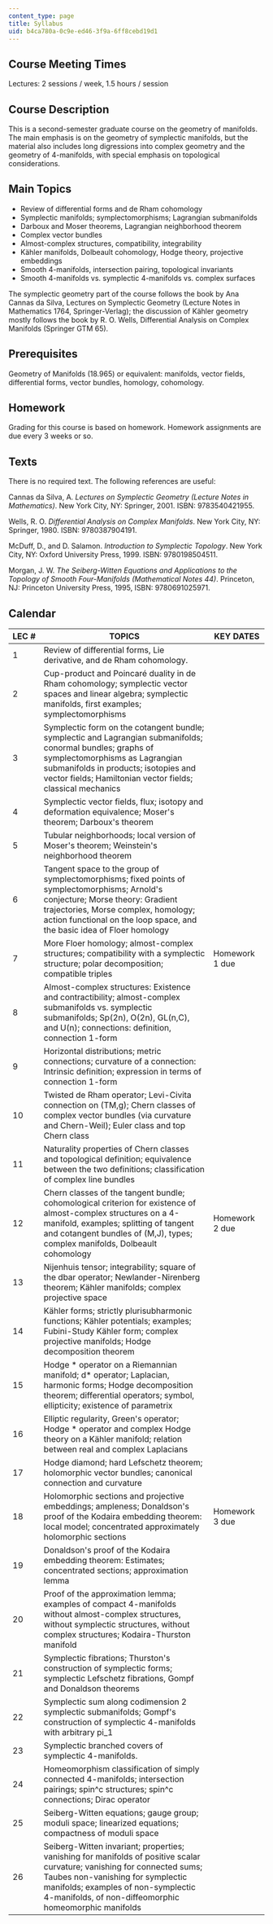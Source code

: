 ```yaml
---
content_type: page
title: Syllabus
uid: b4ca780a-0c9e-ed46-3f9a-6ff8cebd19d1
---
```


Course Meeting Times
--------------------

Lectures: 2 sessions / week, 1.5 hours / session

Course Description
------------------

This is a second-semester graduate course on the geometry of manifolds. The main emphasis is on the geometry of symplectic manifolds, but the material also includes long digressions into complex geometry and the geometry of 4-manifolds, with special emphasis on topological considerations.

Main Topics
-----------

*   Review of differential forms and de Rham cohomology
*   Symplectic manifolds; symplectomorphisms; Lagrangian submanifolds
*   Darboux and Moser theorems, Lagrangian neighborhood theorem
*   Complex vector bundles
*   Almost-complex structures, compatibility, integrability
*   Kähler manifolds, Dolbeault cohomology, Hodge theory, projective embeddings
*   Smooth 4-manifolds, intersection pairing, topological invariants
*   Smooth 4-manifolds vs. symplectic 4-manifolds vs. complex surfaces

The symplectic geometry part of the course follows the book by Ana Cannas da Silva, Lectures on Symplectic Geometry (Lecture Notes in Mathematics 1764, Springer-Verlag); the discussion of Kähler geometry mostly follows the book by R. O. Wells, Differential Analysis on Complex Manifolds (Springer GTM 65).

Prerequisites
-------------

Geometry of Manifolds (18.965) or equivalent: manifolds, vector fields, differential forms, vector bundles, homology, cohomology.

Homework
--------

Grading for this course is based on homework. Homework assignments are due every 3 weeks or so.

Texts
-----

There is no required text. The following references are useful:

Cannas da Silva, A. _Lectures on Symplectic Geometry (Lecture Notes in Mathematics)_. New York City, NY: Springer, 2001. ISBN: 9783540421955.

Wells, R. O. _Differential Analysis on Complex Manifolds_. New York City, NY: Springer, 1980. ISBN: 9780387904191.

McDuff, D., and D. Salamon. _Introduction to Symplectic Topology_. New York City, NY: Oxford University Press, 1999. ISBN: 9780198504511.

Morgan, J. W. _The Seiberg-Witten Equations and Applications to the Topology of Smooth Four-Manifolds (Mathematical Notes 44)_. Princeton, NJ: Princeton University Press, 1995, ISBN: 9780691025971.

Calendar
--------

| LEC # | TOPICS | KEY DATES |
| --- | --- | --- |
| 1 | Review of differential forms, Lie derivative, and de Rham cohomology. | &nbsp; |
| 2 | Cup-product and Poincaré duality in de Rham cohomology; symplectic vector spaces and linear algebra; symplectic manifolds, first examples; symplectomorphisms | &nbsp; |
| 3 | Symplectic form on the cotangent bundle; symplectic and Lagrangian submanifolds; conormal bundles; graphs of symplectomorphisms as Lagrangian submanifolds in products; isotopies and vector fields; Hamiltonian vector fields; classical mechanics | &nbsp; |
| 4 | Symplectic vector fields, flux; isotopy and deformation equivalence; Moser's theorem; Darboux's theorem | &nbsp; |
| 5 | Tubular neighborhoods; local version of Moser's theorem; Weinstein's neighborhood theorem | &nbsp; |
| 6 | Tangent space to the group of symplectomorphisms; fixed points of symplectomorphisms; Arnold's conjecture; Morse theory: Gradient trajectories, Morse complex, homology; action functional on the loop space, and the basic idea of Floer homology | &nbsp; |
| 7 | More Floer homology; almost-complex structures; compatibility with a symplectic structure; polar decomposition; compatible triples | Homework 1 due |
| 8 | Almost-complex structures: Existence and contractibility; almost-complex submanifolds vs. symplectic submanifolds; Sp(2n), O(2n), GL(n,C), and U(n); connections: definition, connection 1-form | &nbsp; |
| 9 | Horizontal distributions; metric connections; curvature of a connection: Intrinsic definition; expression in terms of connection 1-form | &nbsp; |
| 10 | Twisted de Rham operator; Levi-Civita connection on (TM,g); Chern classes of complex vector bundles (via curvature and Chern-Weil); Euler class and top Chern class | &nbsp; |
| 11 | Naturality properties of Chern classes and topological definition; equivalence between the two definitions; classification of complex line bundles | &nbsp; |
| 12 | Chern classes of the tangent bundle; cohomological criterion for existence of almost-complex structures on a 4-manifold, examples; splitting of tangent and cotangent bundles of (M,J), types; complex manifolds, Dolbeault cohomology | Homework 2 due |
| 13 | Nijenhuis tensor; integrability; square of the dbar operator; Newlander-Nirenberg theorem; Kähler manifolds; complex projective space | &nbsp; |
| 14 | Kähler forms; strictly plurisubharmonic functions; Kähler potentials; examples; Fubini-Study Kähler form; complex projective manifolds; Hodge decomposition theorem | &nbsp; |
| 15 | Hodge \* operator on a Riemannian manifold; d\* operator; Laplacian, harmonic forms; Hodge decomposition theorem; differential operators; symbol, ellipticity; existence of parametrix | &nbsp; |
| 16 | Elliptic regularity, Green's operator; Hodge \* operator and complex Hodge theory on a Kähler manifold; relation between real and complex Laplacians | &nbsp; |
| 17 | Hodge diamond; hard Lefschetz theorem; holomorphic vector bundles; canonical connection and curvature | &nbsp; |
| 18 | Holomorphic sections and projective embeddings; ampleness; Donaldson's proof of the Kodaira embedding theorem: local model; concentrated approximately holomorphic sections | Homework 3 due |
| 19 | Donaldson's proof of the Kodaira embedding theorem: Estimates; concentrated sections; approximation lemma | &nbsp; |
| 20 | Proof of the approximation lemma; examples of compact 4-manifolds without almost-complex structures, without symplectic structures, without complex structures; Kodaira-Thurston manifold | &nbsp; |
| 21 | Symplectic fibrations; Thurston's construction of symplectic forms; symplectic Lefschetz fibrations, Gompf and Donaldson theorems | &nbsp; |
| 22 | Symplectic sum along codimension 2 symplectic submanifolds; Gompf's construction of symplectic 4-manifolds with arbitrary pi\_1 | &nbsp; |
| 23 | Symplectic branched covers of symplectic 4-manifolds. | &nbsp; |
| 24 | Homeomorphism classification of simply connected 4-manifolds; intersection pairings; spin^c structures; spin^c connections; Dirac operator | &nbsp; |
| 25 | Seiberg-Witten equations; gauge group; moduli space; linearized equations; compactness of moduli space | &nbsp; |
| 26 | Seiberg-Witten invariant; properties; vanishing for manifolds of positive scalar curvature; vanishing for connected sums; Taubes non-vanishing for symplectic manifolds; examples of non-symplectic 4-manifolds, of non-diffeomorphic homeomorphic manifolds |